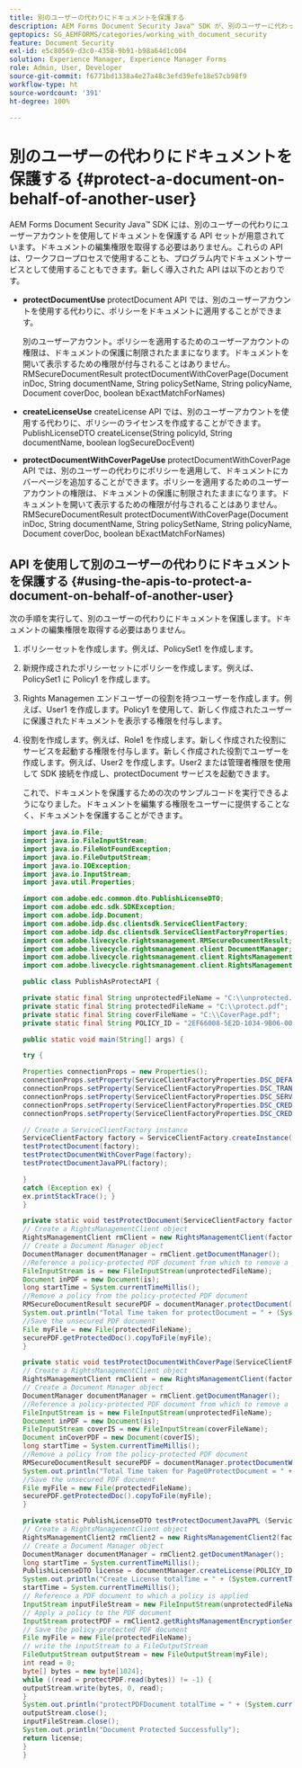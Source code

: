 ```yaml
---
title: 別のユーザーの代わりにドキュメントを保護する
description: AEM Forms Document Security Java™ SDK が、別のユーザーに代わってドキュメントを保護するためのユーザーアカウント用の API を提供する方法を説明します。
geptopics: SG_AEMFORMS/categories/working_with_document_security
feature: Document Security
exl-id: e5c80569-d3c0-4358-9b91-b98a64d1c004
solution: Experience Manager, Experience Manager Forms
role: Admin, User, Developer
source-git-commit: f6771bd1338a4e27a48c3efd39efe18e57cb98f9
workflow-type: ht
source-wordcount: '391'
ht-degree: 100%

---
```


# 別のユーザーの代わりにドキュメントを保護する {#protect-a-document-on-behalf-of-another-user}

AEM Forms Document Security Java™ SDK には、別のユーザーの代わりにユーザーアカウントを使用してドキュメントを保護する API セットが用意されています。ドキュメントの編集権限を取得する必要はありません。これらの API は、ワークフロープロセスで使用することも、プログラム内でドキュメントサービスとして使用することもできます。新しく導入された API は以下のとおりです。

* **protectDocumentUse** protectDocument API では、別のユーザーアカウントを使用する代わりに、ポリシーをドキュメントに適用することができます。

  別のユーザーアカウント。ポリシーを適用するためのユーザーアカウントの権限は、ドキュメントの保護に制限されたままになります。ドキュメントを開いて表示するための権限が付与されることはありません。RMSecureDocumentResult protectDocumentWithCoverPage(Document inDoc, String documentName, String policySetName, String policyName, Document coverDoc, boolean bExactMatchForNames)

* **createLicenseUse** createLicense API では、別のユーザーアカウントを使用する代わりに、ポリシーのライセンスを作成することができます。PublishLicenseDTO createLicense(String policyId, String documentName, boolean logSecureDocEvent)
* **protectDocumentWithCoverPageUse** protectDocumentWithCoverPage API では、別のユーザーの代わりにポリシーを適用して、ドキュメントにカバーページを追加することができます。ポリシーを適用するためのユーザーアカウントの権限は、ドキュメントの保護に制限されたままになります。ドキュメントを開いて表示するための権限が付与されることはありません。RMSecureDocumentResult protectDocumentWithCoverPage(Document inDoc, String documentName, String policySetName, String policyName, Document coverDoc, boolean bExactMatchForNames)

## API を使用して別のユーザーの代わりにドキュメントを保護する {#using-the-apis-to-protect-a-document-on-behalf-of-another-user}

次の手順を実行して、別のユーザーの代わりにドキュメントを保護します。ドキュメントの編集権限を取得する必要はありません。

1. ポリシーセットを作成します。例えば、PolicySet1 を作成します。
1. 新規作成されたポリシーセットにポリシーを作成します。例えば、PolicySet1 に Policy1 を作成します。
1. Rights Managemen エンドユーザーの役割を持つユーザーを作成します。例えば、User1 を作成します。Policy1 を使用して、新しく作成されたユーザーに保護されたドキュメントを表示する権限を付与します。
1. 役割を作成します。例えば、Role1 を作成します。新しく作成された役割にサービスを起動する権限を付与します。新しく作成された役割でユーザーを作成します。例えば、User2 を作成します。User2 または管理者権限を使用して SDK 接続を作成し、protectDocument サービスを起動できます。

   これで、ドキュメントを保護するための次のサンプルコードを実行できるようになりました。ドキュメントを編集する権限をユーザーに提供することなく、ドキュメントを保護することができます。

   ```java
   import java.io.File;
   import java.io.FileInputStream;
   import java.io.FileNotFoundException;
   import java.io.FileOutputStream;
   import java.io.IOException;
   import java.io.InputStream;
   import java.util.Properties;
   
   import com.adobe.edc.common.dto.PublishLicenseDTO;
   import com.adobe.edc.sdk.SDKException;
   import com.adobe.idp.Document;
   import com.adobe.idp.dsc.clientsdk.ServiceClientFactory;
   import com.adobe.idp.dsc.clientsdk.ServiceClientFactoryProperties;
   import com.adobe.livecycle.rightsmanagement.RMSecureDocumentResult;
   import com.adobe.livecycle.rightsmanagement.client.DocumentManager;
   import com.adobe.livecycle.rightsmanagement.client.RightsManagementClient;
   import com.adobe.livecycle.rightsmanagement.client.RightsManagementClient2;
   
   public class PublishAsProtectAPI {
   
   private static final String unprotectedFileName = "C:\\unprotected.pdf";
   private static final String protectedFileName = "C:\\protect.pdf";
   private static final String coverFileName = "C:\\CoverPage.pdf";
   private static final String POLICY_ID = "2EF66008-5E2D-1034-9B06-00000A292C18"; 
   
   public static void main(String[] args) {
   
   try {
   
   Properties connectionProps = new Properties();
   connectionProps.setProperty(ServiceClientFactoryProperties.DSC_DEFAULT_SOAP_ENDPOINT,"http://localhost:8080");
   connectionProps.setProperty(ServiceClientFactoryProperties.DSC_TRANSPORT_PROTOCOL,ServiceClientFactoryProperties.DSC_SOAP_PROTOCOL);
   connectionProps.setProperty(ServiceClientFactoryProperties.DSC_SERVER_TYPE, "JBoss");
   connectionProps.setProperty(ServiceClientFactoryProperties.DSC_CREDENTIAL_USERNAME,"administrator");
   connectionProps.setProperty(ServiceClientFactoryProperties.DSC_CREDENTIAL_PASSWORD,"password");
   
   // Create a ServiceClientFactory instance
   ServiceClientFactory factory = ServiceClientFactory.createInstance(connectionProps);
   testProtectDocument(factory);
   testProtectDocumentWithCoverPage(factory);
   testProtectDocumentJavaPPL(factory);
   
   } 
   catch (Exception ex) {
   ex.printStackTrace(); }
   }
   
   private static void testProtectDocument(ServiceClientFactory factory) throws FileNotFoundException, SDKException {
   // Create a RightsManagementClient object
   RightsManagementClient rmClient = new RightsManagementClient(factory);
   // Create a Document Manager object
   DocumentManager documentManager = rmClient.getDocumentManager();
   //Reference a policy-protected PDF document from which to remove a policy
   FileInputStream is = new FileInputStream(unprotectedFileName);
   Document inPDF = new Document(is);
   long startTime = System.currentTimeMillis();
   //Remove a policy from the policy-protected PDF document
   RMSecureDocumentResult securePDF = documentManager.protectDocument(inPDF, "test", "newPolicySet", "latest", "DefaultDom", "administrator", null, true);
   System.out.println("Total Time taken for protectDocument = " + (System.currentTimeMillis() - startTime));
   //Save the unsecured PDF document
   File myFile = new File(protectedFileName);
   securePDF.getProtectedDoc().copyToFile(myFile);
   }
   
   private static void testProtectDocumentWithCoverPage(ServiceClientFactory factory) throws FileNotFoundException, SDKException {
   // Create a RightsManagementClient object
   RightsManagementClient rmClient = new RightsManagementClient(factory);
   // Create a Document Manager object
   DocumentManager documentManager = rmClient.getDocumentManager();
   //Reference a policy-protected PDF document from which to remove a policy
   FileInputStream is = new FileInputStream(unprotectedFileName);
   Document inPDF = new Document(is);
   FileInputStream coverIS = new FileInputStream(coverFileName);
   Document inCoverPDF = new Document(coverIS);
   long startTime = System.currentTimeMillis();
   //Remove a policy from the policy-protected PDF document
   RMSecureDocumentResult securePDF = documentManager.protectDocumentWithCoverPage(inPDF, "test", "newPolicySet", "latestPolicy", inCoverPDF, true);
   System.out.println("Total Time taken for Page0ProtectDocument = " + (System.currentTimeMillis() - startTime));
   //Save the unsecured PDF document
   File myFile = new File(protectedFileName);
   securePDF.getProtectedDoc().copyToFile(myFile);
   }
   
   private static PublishLicenseDTO testProtectDocumentJavaPPL (ServiceClientFactory factory) throws SDKException, FileNotFoundException, IOException {
   // Create a RightsManagementClient object
   RightsManagementClient2 rmClient2 = new RightsManagementClient2(factory);
   // Create a Document Manager object
   DocumentManager documentManager = rmClient2.getDocumentManager();
   long startTime = System.currentTimeMillis();
   PublishLicenseDTO license = documentManager.createLicense(POLICY_ID, "Out.pdf", true);
   System.out.println("Create License totalTime = " + (System.currentTimeMillis() - startTime));
   startTime = System.currentTimeMillis();
   // Reference a PDF document to which a policy is applied
   InputStream inputFileStream = new FileInputStream(unprotectedFileName);
   // Apply a policy to the PDF document
   InputStream protectPDF = rmClient2.getRightsManagementEncryptionService().protectDocument(inputFileStream, license);
   // Save the policy-protected PDF document
   File myFile = new File(protectedFileName);
   // write the inputStream to a FileOutputStream
   FileOutputStream outputStream = new FileOutputStream(myFile);
   int read = 0;
   byte[] bytes = new byte[1024];
   while ((read = protectPDF.read(bytes)) != -1) {
   outputStream.write(bytes, 0, read);
   }
   System.out.println("protectPDFDocument totalTime = " + (System.currentTimeMillis() - startTime));
   outputStream.close();
   inputFileStream.close();
   System.out.println("Document Protected Successfully");
   return license;
   }
   }
   ```
